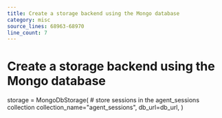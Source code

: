 ```yaml
---
title: Create a storage backend using the Mongo database
category: misc
source_lines: 68963-68970
line_count: 7
---
```


# Create a storage backend using the Mongo database
storage = MongoDbStorage(
    # store sessions in the agent_sessions collection
    collection_name="agent_sessions",
    db_url=db_url,
)

